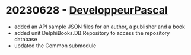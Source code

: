 # 20230628 - [DeveloppeurPascal](https://github.com/DeveloppeurPascal)

* added an API sample JSON files for an author, a publisher and a book
* added unit DelphiBooks.DB.Repository to access the repository database
* updated the Common submodule
